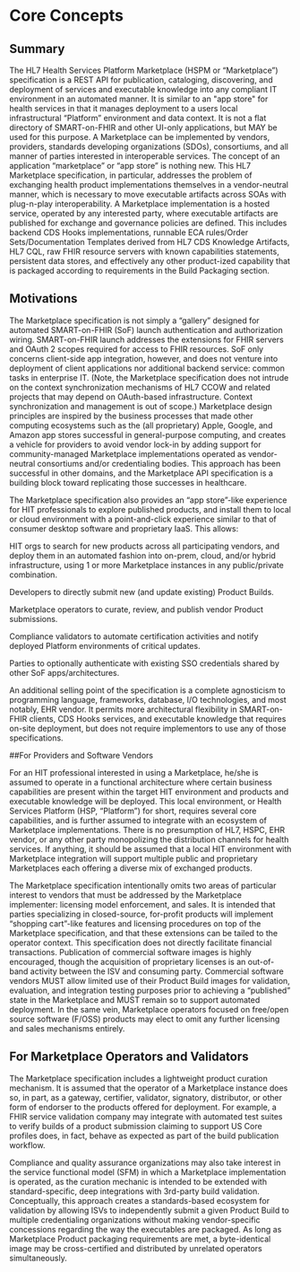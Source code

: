# Core Concepts

## Summary

The HL7 Health Services Platform Marketplace (HSPM or “Marketplace”) specification is a REST API for publication, cataloging, discovering, and deployment of services and executable knowledge into any compliant IT environment in an automated manner. It is similar to an "app store" for health services in that it manages deployment to a users local infrastructural “Platform” environment and data context. It is not a flat directory of SMART-on-FHIR and other UI-only applications, but MAY be used for this purpose. A Marketplace can be implemented by vendors, providers, standards developing organizations (SDOs), consortiums, and all manner of parties interested in interoperable services.
The concept of an application “marketplace” or “app store” is nothing new. This HL7 Marketplace specification, in particular, addresses the problem of exchanging health product implementations themselves in a vendor-neutral manner, which is necessary to move executable artifacts across SOAs with plug-n-play interoperability. A Marketplace implementation is a hosted service, operated by any interested party, where executable artifacts are published for exchange and governance policies are defined. This includes backend CDS Hooks implementations, runnable ECA rules/Order Sets/Documentation Templates derived from HL7 CDS Knowledge Artifacts, HL7 CQL, raw FHIR resource servers with known capabilities statements, persistent data stores, and effectively any other product-ized capability that is packaged according to requirements in the Build Packaging section.

## Motivations

The Marketplace specification is not simply a “gallery” designed for automated SMART-on-FHIR (SoF) launch authentication and authorization wiring. SMART-on-FHIR launch addresses the extensions for FHIR servers and OAuth 2 scopes required for access to FHIR resources. SoF only concerns client-side app integration, however, and does not venture into deployment of client applications nor additional backend service: common tasks in enterprise IT. (Note, the Marketplace specification does not intrude on the context synchronization mechanisms of HL7 CCOW and related projects that may depend on OAuth-based infrastructure. Context synchronization and management is out of scope.)
Marketplace design principles are inspired by the business processes that made other computing ecosystems such as the (all proprietary) Apple, Google, and Amazon app stores successful in general-purpose computing, and creates a vehicle for providers to avoid vendor lock-in by adding support for community-managed Marketplace implementations operated as vendor-neutral consortiums and/or credentialing bodies. This approach has been successful in other domains, and the Marketplace API specification is a building block toward replicating those successes in healthcare.

The Marketplace specification also provides an “app store”-like experience for HIT professionals to explore published products, and install them to local or cloud environment with a point-and-click experience similar to that of consumer desktop software and proprietary IaaS. This allows:

HIT orgs to search for new products across all participating vendors, and deploy them in an automated fashion into on-prem, cloud, and/or hybrid infrastructure, using 1 or more Marketplace instances in any public/private combination.

Developers to directly submit new (and update existing) Product Builds.

Marketplace operators to curate, review, and publish vendor Product submissions.

Compliance validators to automate certification activities and notify deployed Platform environments of critical updates.

Parties to optionally authenticate with existing SSO credentials shared by other SoF apps/architectures.

An additional selling point of the specification is a complete agnosticism to programming language, frameworks, database, I/O technologies, and most notably, EHR vendor. It permits more architectural flexibility in SMART-on-FHIR clients, CDS Hooks services, and executable knowledge that requires on-site deployment, but does not require implementors to use any of those specifications.

##For Providers and Software Vendors

For an HIT professional interested in using a Marketplace, he/she is assumed to operate in a functional architecture where certain business capabilities are present within the target HIT environment and products and executable knowledge will be deployed. This local environment, or Health Services Platform (HSP, “Platform”) for short, requires several core capabilities, and is further assumed to integrate with an ecosystem of Marketplace implementations. There is no presumption of HL7, HSPC, EHR vendor, or any other party monopolizing the distribution channels for health services. If anything, it should be assumed that a local HIT environment with Marketplace integration will support multiple public and proprietary Marketplaces each offering a diverse mix of exchanged products.

The Marketplace specification intentionally omits two areas of particular interest to vendors that must be addressed by the Marketplace implementer: licensing model enforcement, and sales. It is intended that parties specializing in closed-source, for-profit products will implement “shopping cart”-like features and licensing procedures on top of the Marketplace specification, and that these extensions can be tailed to the operator context. This specification does not directly facilitate financial transactions. Publication of commercial software images is highly encouraged, though the acquisition of proprietary licenses is an out-of-band activity between the ISV and consuming party. Commercial software vendors MUST allow limited use of their Product Build images for validation, evaluation, and integration testing purposes prior to achieving a “published” state in the Marketplace and MUST remain so to support automated deployment. In the same vein, Marketplace operators focused on free/open source software (F/OSS) products may elect to omit any further licensing and sales mechanisms entirely.

## For Marketplace Operators and Validators

The Marketplace specification includes a lightweight product curation mechanism. It is assumed that the operator of a Marketplace instance does so, in part, as a gateway, certifier, validator, signatory, distributor, or other form of endorser to the products offered for deployment. For example, a FHIR service validation company may integrate with automated test suites to verify builds of a product submission claiming to support US Core profiles does, in fact, behave as expected as part of the build publication workflow.

Compliance and quality assurance organizations may also take interest in the service functional model (SFM) in which a Marketplace implementation is operated, as the curation mechanic is intended to be extended with standard-specific, deep integrations with 3rd-party build validation. Conceptually, this approach creates a standards-based ecosystem for validation by allowing ISVs to independently submit a given Product Build to multiple credentialing organizations without making vendor-specific concessions regarding the way the executables are packaged. As long as Marketplace Product packaging requirements are met, a byte-identical image may be cross-certified and distributed by unrelated operators simultaneously.

